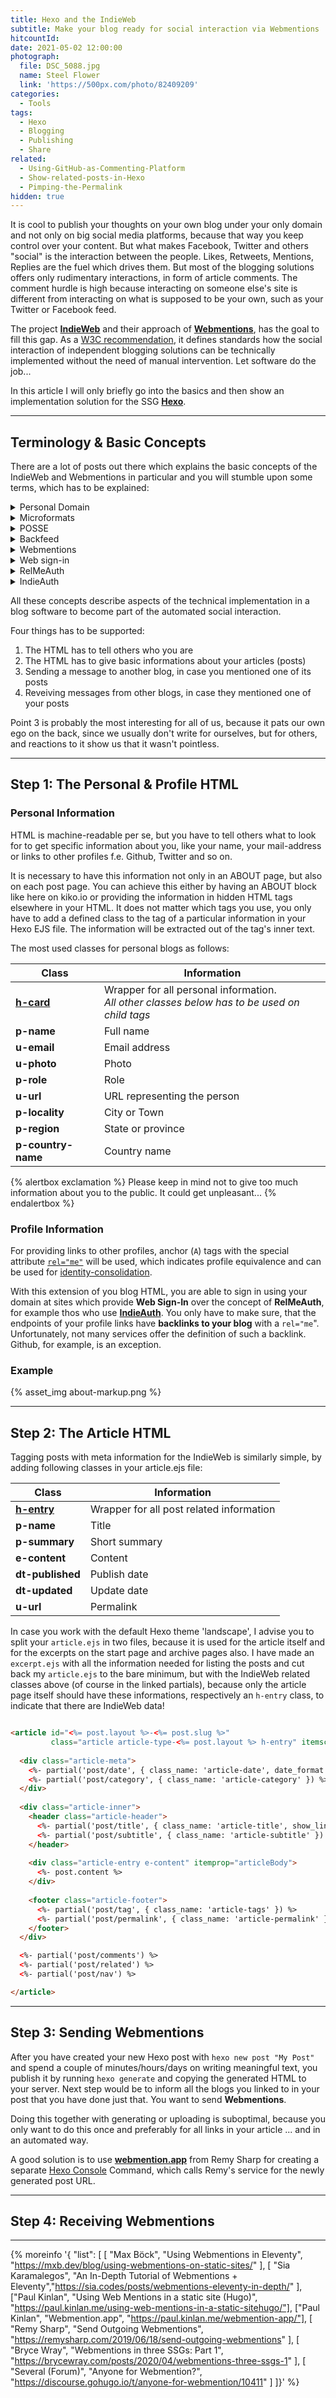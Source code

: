 ```yaml
---
title: Hexo and the IndieWeb
subtitle: Make your blog ready for social interaction via Webmentions
hitcountId:
date: 2021-05-02 12:00:00
photograph:
  file: DSC_5088.jpg
  name: Steel Flower
  link: 'https://500px.com/photo/82409209'
categories:
  - Tools
tags:
  - Hexo
  - Blogging
  - Publishing
  - Share
related:
  - Using-GitHub-as-Commenting-Platform
  - Show-related-posts-in-Hexo
  - Pimping-the-Permalink
hidden: true
---
```


It is cool to publish your thoughts on your own blog under your only domain and not only on big social media platforms, because that way you keep control over your content. But what makes Facebook, Twitter and others "social" is the interaction between the people. Likes, Retweets, Mentions, Replies are the fuel which drives them. But most of the blogging solutions offers only rudimentary interactions, in form of article comments. The comment hurdle is high because interacting on someone else's site is different from interacting on what is supposed to be your own, such as your Twitter or Facebook feed.

The project [**IndieWeb**](https://indieweb.org/) and their approach of [**Webmentions**](https://indieweb.org/Webmention), has the goal to fill this gap. As a [W3C recommendation](https://www.w3.org/TR/webmention/), it defines standards how the social interaction of independent blogging solutions can be technically implemented without the need of manual intervention. Let software do the job...

In this article I will only briefly go into the basics and then show an implementation solution for the SSG [**Hexo**](https://hexo.io).

<!-- more -->

---

## Terminology & Basic Concepts

There are a lot of posts out there which explains the basic concepts of the IndieWeb and Webmentions in particular and you will stumble upon some terms, which has to be explained:

<details>
  <summary>Personal Domain</summary>
  <blockquote>... is a domain name that you personally own, control, and use to represent yourself on the internet. Getting a personal domain is the first step towards getting on the indieweb, and is therefore a requirement for IndieMark Level 1</blockquote>
  <cite><a href="https://indieweb.org/personal-domain">indieweb.org (Personal Domain)</a></cite>
</details>

<details>
  <summary>Microformats</summary>
  <blockquote>... are small patterns of HTML to represent commonly published things like people, events, blog posts, reviews and tags in web pages. They are the quickest & simplest way to provide an API to the information on your website.</blockquote>
  <cite><a href="http://microformats.org/">microformats.org (Wiki)</a></cite>
</details>

<details>
  <summary>POSSE</summary>
  <blockquote>... is an abbreviation for Publish (on your) Own Site, Syndicate Elsewhere, the practice of posting content on your own site first, then publishing copies or sharing links to third parties (like social media silos) with original post links to provide viewers a path to directly interacting with your content.</blockquote>
  <cite><a href="https://indieweb.org/POSSE">indieweb.org (POSSE)</a></cite>
</details>

<details>
  <summary>Backfeed</summary>
  <blockquote>... is the process of syndicating interactions on your POSSE copies back (AKA reverse syndicating) to your original posts.</blockquote>
  <cite><a href="https://indieweb.org/backfeed">indieweb.org (Backfeed)</a></cite>
</details>

<details>
  <summary>Webmentions</summary>
  <blockquote>... is a web standard for mentions and conversations across the web, a powerful building block that is used for a growing federated network of comments, likes, reposts, and other rich interactions across the decentralized social web.</blockquote>
  <cite><a href="https://indieweb.org/Webmention">indieweb.org (Webmention)</a></cite>
</details>

<details>
  <summary>Web sign-in</summary>
  <blockquote>... is signing in to websites using your personal web address (without having to use your e-mail address). Web sign-in supersedes OpenID.</blockquote>
  <cite><a href="https://indieweb.org/Web_sign-in">indieweb.org (Web sign-in)</a></cite>
</details>

<details>
  <summary>RelMeAuth</summary>
  <blockquote>...is an authentication method that uses personal URL for identity that rel-me link to established OAuth provider(s) to perform the actual authentication.</blockquote>
  <cite><a href="https://indieweb.org/RelMeAuth">indieweb.org (RelMeAuth)</a></cite>
  <blockquote>... is a proposed open standard for using rel="me" links to profiles on oauth supporting services to authenticate via either those profiles or your own site. RelMeAuth is the technology behind Web sign-in.</blockquote>
  <cite><a href="http://microformats.org/wiki/RelMeAuth">microformats.org (RelMeAuth)</a></cite>
</details>

<details>
  <summary>IndieAuth</summary>
  <blockquote>... is a federated login protocol for Web sign-in, enabling users to use their own domain to sign in to other sites and services.</blockquote>
  <cite><a href="https://indieweb.org/IndieAuth">indieweb.org (IndieAuth)</a></cite>
</details>

All these concepts describe aspects of the technical implementation in a blog software to become part of the automated social interaction.

Four things has to be supported:

1. The HTML has to tell others who you are
2. The HTML has to give basic informations about your articles (posts)
3. Sending a message to another blog, in case you mentioned one of its posts
4. Reveiving messages from other blogs, in case they mentioned one of your posts

Point 3 is probably the most interesting for all of us, because it pats our own ego on the back, since we usually don't write for ourselves, but for others, and reactions to it show us that it wasn't pointless.

---

## Step 1: The Personal & Profile HTML

### Personal Information

HTML is machine-readable per se, but you have to tell others what to look for to get specific information about you, like your name, your mail-address or links to other profiles f.e. Github, Twitter and so on.

It is necessary to have this information not only in an ABOUT page, but also on each post page. You can achieve this either by having an ABOUT block like here on kiko.io or providing the information in hidden HTML tags elsewhere in your HTML. It does not matter which tags you use, you only have to add a defined  class to the tag of a particular information in your Hexo EJS file. The information will be extracted out of the tag's inner text.

The most used classes for personal blogs as follows:

|Class|Information|
|---|---|
|[**h-card**](http://microformats.org/wiki/h-card)|Wrapper for all personal information.<br> *All other classes below has to be used on child tags*|
|**p-name**|Full name|
|**u-email**|Email address|
|**u-photo**|Photo|
|**p-role**|Role|
|**u-url**|URL representing the person|
|**p-locality**|City or Town|
|**p-region**|State or province|
|**p-country-name**|Country name|

{% alertbox exclamation %}
Please keep in mind not to give too much information about you to the public. It could get unpleasant...
{% endalertbox %}

### Profile Information

For providing links to other profiles, anchor (``A``) tags with the special attribute [``rel="me"``](http://microformats.org/wiki/rel-me) will be used, which indicates profile equivalence and can be used for [identity-consolidation](http://microformats.org/wiki/identity-consolidation).

With this extension of you blog HTML, you are able to sign in using your domain at sites which provide **Web Sign-In** over the concept of **RelMeAuth**, for example thos who use [**IndieAuth**](https://indieauth.com/). You only have to make sure, that the endpoints of your profile links have **backlinks to your blog** with a ``rel="me``". Unfortunately, not many services offer the definition of such a backlink. Github, for example, is an exception.

### Example

{% asset_img about-markup.png %}

---

## Step 2: The Article HTML

Tagging posts with meta information for the IndieWeb is similarly simple, by adding following classes in your article.ejs file:

|Class|Information|
|---|---|
|[**h-entry**](http://microformats.org/wiki/h-entry)|Wrapper for all post related information|
|**p-name**|Title|
|**p-summary**|Short summary|
|**e-content**|Content| 
|**dt-published**|Publish date|
|**dt-updated**|Update date|
|**u-url**|Permalink|

In case you work with the default Hexo theme 'landscape', I advise you to split your ``article.ejs`` in two files, because it is used for the article itself and for the excerpts on the start page and archive pages also. I have made an ``excerpt.ejs`` with all the information needed for listing the posts and cut back my ``article.ejs`` to the bare minimum, but with the IndieWeb related classes above (of course in the linked partials), because only the article page itself should have these informations, respectively an ``h-entry`` class, to indicate that there are IndieWeb data!

```html article.ejs

<article id="<%= post.layout %>-<%= post.slug %>" 
         class="article article-type-<%= post.layout %> h-entry" itemscope itemprop="blogPost">
  
  <div class="article-meta">
    <%- partial('post/date', { class_name: 'article-date', date_format: 'DD MMM YYYY' }) %>
    <%- partial('post/category', { class_name: 'article-category' }) %>
  </div>
  
  <div class="article-inner">
    <header class="article-header">
      <%- partial('post/title', { class_name: 'article-title', show_link: false }) %>
      <%- partial('post/subtitle', { class_name: 'article-subtitle' }) %>
    </header>
    
    <div class="article-entry e-content" itemprop="articleBody">
      <%- post.content %>
    </div>
    
    <footer class="article-footer">      
      <%- partial('post/tag', { class_name: 'article-tags' }) %>
      <%- partial('post/permalink', { class_name: 'article-permalink' }) %>
    </footer>
  </div>

  <%- partial('post/comments') %>
  <%- partial('post/related') %>
  <%- partial('post/nav') %>

</article>
```

---

## Step 3: Sending Webmentions

After you have created your new Hexo post with ``hexo new post "My Post"`` and spend a couple of minutes/hours/days on writing meaningful text, you publish it by running ``hexo generate`` and copying the generated HTML to your server. Next step would be to inform all the blogs you linked to in your post that you have done just that. You want to send **Webmentions**.

Doing this together with generating or uploading is suboptimal, because you only want to do this once and preferably for all links in your article ... and in an automated way.

A good solution is to use [**webmention.app**](https://webmention.app/) from Remy Sharp for creating a separate [Hexo Console](https://hexo.io/api/console.html) Command, which calls Remy's service for the newly generated post URL.

---

## Step 4: Receiving Webmentions

---

{% moreinfo '{ "list": [
  [ "Max Böck", "Using Webmentions in Eleventy",
  "https://mxb.dev/blog/using-webmentions-on-static-sites/" ],
  [ "Sia Karamalegos", "An In-Depth Tutorial of Webmentions + Eleventy","https://sia.codes/posts/webmentions-eleventy-in-depth/" ],
  ["Paul Kinlan", "Using Web Mentions in a static site (Hugo)", "https://paul.kinlan.me/using-web-mentions-in-a-static-sitehugo/"],
  ["Paul Kinlan", "Webmention.app", "https://paul.kinlan.me/webmention-app/"],
  [ "Remy Sharp", "Send Outgoing Webmentions", 
  "https://remysharp.com/2019/06/18/send-outgoing-webmentions" ],
  [ "Bryce Wray", "Webmentions in three SSGs: Part 1", 
  "https://brycewray.com/posts/2020/04/webmentions-three-ssgs-1" ],
  [ "Several (Forum)", "Anyone for Webmention?", 
  "https://discourse.gohugo.io/t/anyone-for-webmention/10411" ]
]}' %}
